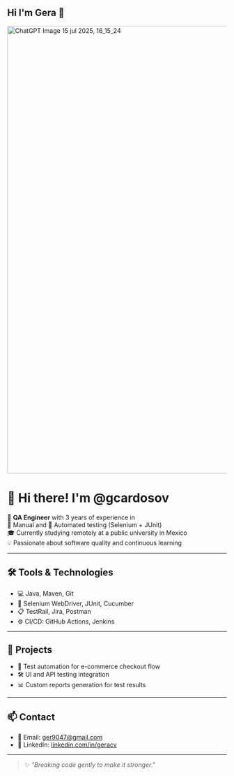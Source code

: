 ## Hi I'm Gera 👋

<img width="1536" height="1024" alt="ChatGPT Image 15 jul 2025, 16_15_24" src="https://github.com/user-attachments/assets/a962d44c-1b6a-446b-9c18-a3965f036c3f" />


# 👋 Hi there! I'm @gcardosov

🎯 **QA Engineer** with 3 years of experience in  
🧪 Manual and 🤖 Automated testing (Selenium + JUnit)  
🎓 Currently studying remotely at a public university in Mexico  
💡 Passionate about software quality and continuous learning


---

## 🛠️ Tools & Technologies

- 💻 Java, Maven, Git
- 🔎 Selenium WebDriver, JUnit, Cucumber
- 📋 TestRail, Jira, Postman
- ⚙️ CI/CD: GitHub Actions, Jenkins

---

## 📂 Projects

- 🧪 Test automation for e-commerce checkout flow  
- 🛠️ UI and API testing integration  
- 📊 Custom reports generation for test results

---

## 📫 Contact

- 📧 Email: ger9047@gmail.com  
- 💼 LinkedIn: [linkedin.com/in/geracv](https://linkedin.com/in/geracv)

---

> ✨ _"Breaking code gently to make it stronger."_  

